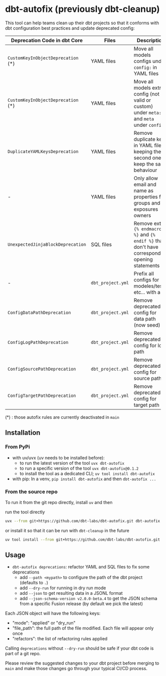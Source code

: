 # dbt-autofix (previously dbt-cleanup)

This tool can help teams clean up their dbt projects so that it conforms with dbt configuration best practices and update deprecated config:


| Deprecation Code in dbt Core       | Files             | Description                                                                                      |
| ---------------------------------- | ----------------- | ------------------------------------------------------------------------------------------------ |
| `CustomKeyInObjectDeprecation` (*) | YAML files        | Move all models configs under `config:` in YAML files                                            |
| `CustomKeyInObjectDeprecation` (*) | YAML files        | Move all models extra config (not valid or custom) under `meta:` and `meta` under `config:`      |
| `DuplicateYAMLKeysDeprecation`     | YAML files        | Remove duplicate keys in YAML files, keeping the second one to keep the same behaviour           |
| -                                  | YAML files        | Only allow email and name as properties for groups and exposures owners                          |
| `UnexpectedJinjaBlockDeprecation`  | SQL files         | Remove extra `{% endmacro %}` and `{% endif %}` that don't have corresponding opening statements |
| -                                  | `dbt_project.yml` | Prefix all configs for modeles/tests etc... with a `+`                                           |
| `ConfigDataPathDeprecation`        | `dbt_project.yml` | Remove deprecated config for data path (now seed)                                                |
| `ConfigLogPathDeprecation`         | `dbt_project.yml` | Remove deprecated config for log path                                                            |
| `ConfigSourcePathDeprecation`      | `dbt_project.yml` | Remove deprecated config for source path                                                         |
| `ConfigTargetPathDeprecation`      | `dbt_project.yml` | Remove deprecated config for target path                                                         |

(*) : those autofix rules are currently deactivated in `main` 

## Installation

### From PyPi

- with uv/uvx (uv needs to be installed before): 
  - to run the latest version of the tool `uvx dbt-autofix`
  - to run a specific version of the tool `uvx dbt-autofix@0.1.2`
  - to install the tool as a dedicated CLI; `uv tool install dbt-autofix`
- with pip: In a venv, `pip install dbt-autofix` and then `dbt-autofix ...` 

### From the source repo

To run it from the git repo directly, install `uv` and then

run the tool directly
```sh
uvx --from git+https://github.com/dbt-labs/dbt-autofix.git dbt-autofix --help
```

or install it so that it can be run with `dbt-cleanup` in the future
```sh
uv tool install --from git+https://github.com/dbt-labs/dbt-autofix.git dbt-autofix
```

## Usage

- `dbt-autofix deprecations`: refactor YAML and SQL files to fix some deprecations
  - add `--path <mypath>` to configure the path of the dbt project (defaults to `.`)
  - add `--dry-run` for running in dry run mode
  - add `--json` to get resulting data in a JSONL format
  - add `--json-schema-version v2.0.0-beta.4` to get the JSON schema from a specific Fusion release (by default we pick the latest)

Each JSON object will have the following keys:

- "mode": "applied" or "dry_run" 
- "file_path": the full path of the file modified. Each file will appear only once
- "refactors": the list of refactoring rules applied

Calling `deprecations` without `--dry-run` should be safe if your dbt code is part of a git repo. 

Please review the suggested changes to your dbt project before merging to `main` and make those changes go through your typical CI/CD process.

